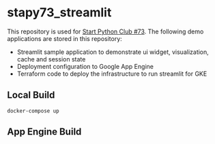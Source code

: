 # stapy73_streamlit
This repository is used for [Start Python Club #73](https://startpython.connpass.com/event/222478/).
The following demo applications are stored in this repository:
- Streamlit sample application to demonstrate ui widget, visualization, cache and session state
- Deployment configuration to Google App Engine
- Terraform code to deploy the infrastructure to run streamlit for GKE

## Local Build
```
docker-compose up
```

## App Engine Build

